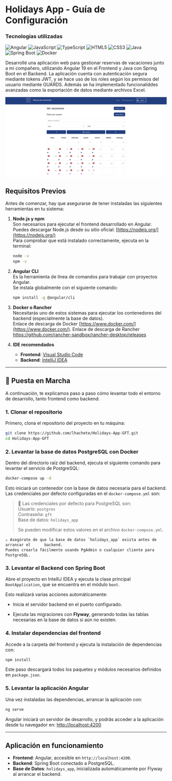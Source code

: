 # Holidays App - Guía de Configuración

### Tecnologías utilizadas
<p>
  <img src="https://cdn.jsdelivr.net/gh/devicons/devicon/icons/angularjs/angularjs-original.svg" alt="Angular" width="40" height="40"/>
  <img src="https://cdn.jsdelivr.net/gh/devicons/devicon/icons/javascript/javascript-original.svg" alt="JavaScript" width="40" height="40"/>
  <img src="https://cdn.jsdelivr.net/gh/devicons/devicon/icons/typescript/typescript-original.svg" alt="TypeScript" width="40" height="40"/>
  <img src="https://cdn.jsdelivr.net/gh/devicons/devicon/icons/html5/html5-original.svg" alt="HTML5" width="40" height="40"/>
  <img src="https://cdn.jsdelivr.net/gh/devicons/devicon/icons/css3/css3-original.svg" alt="CSS3" width="40" height="40"/>
  <img src="https://cdn.jsdelivr.net/gh/devicons/devicon/icons/java/java-original.svg" alt="Java" width="40" height="40"/>
  <img src="https://cdn.jsdelivr.net/gh/devicons/devicon/icons/spring/spring-original.svg" alt="Spring Boot" width="40" height="40"/>
  <img src="https://cdn.jsdelivr.net/gh/devicons/devicon/icons/docker/docker-original.svg" alt="Docker" width="40" height="40"/>
</p>

Desarrollé una aplicación web para gestionar reservas de vacaciones junto a mi compañero, utilizando Angular 19 en el Frontend y Java con Spring Boot en el Backend. La aplicación cuenta con autenticación segura mediante tokens JWT, y se hace uso de los roles según los permisos del usuario mediante GUARDS. Además se ha implementado funcionaliddes avanzadas como la exportación de datos mediante archivos Excel.

![Captura del proyecto](./holidaysScreenshot.png)


## Requisitos Previos

Antes de comenzar, hay que asegurarse de tener instaladas las siguientes herramientas en tu sistema:

1. **Node.js y npm**  
   Son necesarios para ejecutar el frontend desarrollado en Angular.  
   Puedes descargar Node.js desde su sitio oficial: [https://nodejs.org/](https://nodejs.org/)  
   Para comprobar que está instalado correctamente, ejecuta en la terminal:
   ```bash
   node -v
   npm -v
   ```

2. **Angular CLI**  
   Es la herramienta de línea de comandos para trabajar con proyectos Angular.  
   Se instala globalmente con el siguiente comando:
   ```bash
   npm install -g @angular/cli
   ```

3. **Docker o Rancher**  
   Necesitarás uno de estos sistemas para ejecutar los contenedores del backend (especialmente la base de datos).  
   Enlace de descarga de Docker [https://www.docker.com/](https://www.docker.com/).
   Enlace de descarga de Rancher https://github.com/rancher-sandbox/rancher-desktop/releases

5. **IDE recomendados**
   - **Frontend**: [Visual Studio Code](https://code.visualstudio.com/)
   - **Backend**: [IntelliJ IDEA](https://www.jetbrains.com/idea/)

---

## 🚀 Puesta en Marcha

A continuación, te explicamos paso a paso cómo levantar todo el entorno de desarrollo, tanto frontend como backend.

### 1. Clonar el repositorio

Primero, clona el repositorio del proyecto en tu máquina:

```bash
git clone https://github.com/lhachete/Holidays-App-GFT.git
cd Holidays-App-GFT
```

### 2. Levantar la base de datos PostgreSQL con Docker

Dentro del directorio raíz del backend, ejecuta el siguiente comando para levantar el servicio de PostgreSQL:

```bash
docker-compose up -d
```

Esto iniciará un contenedor con la base de datos necesaria para el backend.  Las credenciales por defecto configuradas en el `docker-compose.yml` son:

> 🔐 Las credenciales por defecto para PostgreSQL son:  
> Usuario: `postgres`  
> Contraseña: `gft`  
> Base de datos: `holidays_app`  
>  
> Se pueden modificar estos valores en el archivo `docker-compose.yml`.

	⚠️ Asegúrate de que la base de datos `holidays_app` exista antes de arrancar el      backend.  
	Puedes crearla fácilmente usando PgAdmin o cualquier cliente para PostgreSQL.

### 3. Levantar el Backend con Spring Boot

Abre el proyecto en IntelliJ IDEA y ejecuta la clase principal `BootApplication`, que se encuentra en el módulo `boot`.

Esto realizará varias acciones automáticamente:

- Inicia el servidor backend en el puerto configurado.
    
- Ejecuta las migraciones con **Flyway**, generando todas las tablas necesarias en la base de datos si aún no existen.

### 4. Instalar dependencias del frontend

Accede a la carpeta del frontend y ejecuta la instalación de dependencias con:

```bash
npm install
```

Este paso descargará todos los paquetes y módulos necesarios definidos en `package.json`.

### 5. Levantar la aplicación Angular

Una vez instaladas las dependencias, arrancar la aplicación con:

```bash
ng serve
```

Angular iniciará un servidor de desarrollo, y podrás acceder a la aplicación desde tu navegador en: [http://localhost:4200](http://localhost:4200)

---

## Aplicación en funcionamiento

- **Frontend**: Angular, accesible en `http://localhost:4200`.
- **Backend**: Spring Boot conectado a PostgreSQL.
- **Base de Datos**: `holidays_app`, inicializada automáticamente por Flyway al arrancar el backend.
